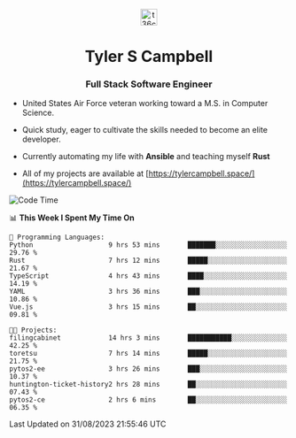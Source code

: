 <p align="center">
<a href="https://www.linkedin.com/in/t36campbell" target="blank"><img align="center" src="https://ik.imagekit.io/t36campbell/Portfolio/linkedin.png.original_m8bbGgPh6.png" alt="t36campbell" height="30" width="30" /></a>
</p>
<h1 align="center">Tyler S Campbell</h1>
<h3 align="center">Full Stack Software Engineer</h3>

* United States Air Force veteran working toward a M.S. in Computer Science.

* Quick study, eager to cultivate the skills needed to become an elite developer.

* Currently automating my life with **Ansible** and teaching myself **Rust**

* All of my projects are available at [https://tylercampbell.space/](https://tylercampbell.space/)

<!--START_SECTION:waka-->
![Code Time](http://img.shields.io/badge/Code%20Time-2%2C760%20hrs%2017%20mins-blue)

📊 **This Week I Spent My Time On** 

```text
💬 Programming Languages: 
Python                   9 hrs 53 mins       ███████░░░░░░░░░░░░░░░░░░   29.76 % 
Rust                     7 hrs 12 mins       █████░░░░░░░░░░░░░░░░░░░░   21.67 % 
TypeScript               4 hrs 43 mins       ████░░░░░░░░░░░░░░░░░░░░░   14.19 % 
YAML                     3 hrs 36 mins       ███░░░░░░░░░░░░░░░░░░░░░░   10.86 % 
Vue.js                   3 hrs 15 mins       ██░░░░░░░░░░░░░░░░░░░░░░░   09.81 % 

🐱‍💻 Projects: 
filingcabinet            14 hrs 3 mins       ███████████░░░░░░░░░░░░░░   42.25 % 
toretsu                  7 hrs 14 mins       █████░░░░░░░░░░░░░░░░░░░░   21.75 % 
pytos2-ee                3 hrs 26 mins       ███░░░░░░░░░░░░░░░░░░░░░░   10.37 % 
huntington-ticket-history2 hrs 28 mins       ██░░░░░░░░░░░░░░░░░░░░░░░   07.43 % 
pytos2-ce                2 hrs 6 mins        ██░░░░░░░░░░░░░░░░░░░░░░░   06.35 % 
```


 Last Updated on 31/08/2023 21:55:46 UTC
<!--END_SECTION:waka-->
